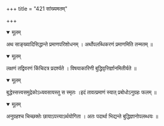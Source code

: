 +++
title = "421 सांख्यमतम्"

+++


<details open><summary>मूलम्</summary>

अथ साङ्ख्यादिसिद्धान्ते प्रमाणपरिशोधनम् । अर्थोपलब्धिकरणं प्रमाणमिति तन्मतम् ॥
</details>



<details open><summary>मूलम्</summary>

लक्षणं तद्विवरणं किंचिदत्र प्रदर्श्यते । विषयाकारिणी बुद्धिवृत्तिर्ज्ञानमितीर्यते ॥
</details>



<details open><summary>मूलम्</summary>

बुद्धेस्सत्त्वसमुद्रेकोऽध्यवसायस्तु स स्मृतः ।इदं तावत्प्रमाणं स्यात् प्रबोधोऽनुग्रहः फलम् ॥
</details>



<details open><summary>मूलम्</summary>

अनुग्रहश्च चिच्छक्तेः छायाऽपत्त्याऽर्थयोगिता । अतः पदार्था भिद्यन्ते बुद्धिज्ञानोपलब्धयः ॥
</details>

